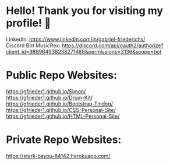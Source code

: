 # Hello! Thank you for visiting my profile! 💚
LinkedIn: https://www.linkedin.com/in/gabriel-friederichs/ \
Discord Bot MusicRex: https://discord.com/api/oauth2/authorize?client_id=988964938238271488&permissions=3136&scope=bot

# Public Repo Websites:
https://gfrieder1.github.io/Simon/ \
https://gfrieder1.github.io/Drum-Kit/ \
https://gfrieder1.github.io/Bootstrap-Tindog/ \
https://gfrieder1.github.io/CSS-Personal-Site/ \
https://gfrieder1.github.io/HTML-Personal-Site/

# Private Repo Websites:
https://stark-bayou-84142.herokuapp.com/
